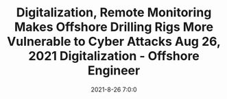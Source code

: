 ---
"title": "Digitalization, Remote Monitoring Makes Offshore Drilling Rigs More Vulnerable to Cyber Attacks Aug 26, 2021 Digitalization - Offshore Engineer"
"date": "2021-8-26 7:0:0"
"feed_name": "GOOGLENEWS"
"feed_website": "https://news.google.com/search?q=drilling%2Bincident&hl=en-US&gl=US&ceid=US:en"
"feed_rss": "https://news.google.com/rss/search?q=drilling%2Bincident&hl=en-US&gl=US&ceid=US:en"
"link": "https://www.oedigital.com/news/490159-digitalization-remote-monitoring-makes-offshore-drilling-rigs-more-vulnerable-to-cyber-attacks"
"file": "_posts/2021-8-26-7-0-0_GOOGLENEWS_97967e041c1fe2b9f30ec7e26085c82669c89d0f.md"
"accident": "0"
"drilling": "0"
"dead": "0"
"injured": "0"
---